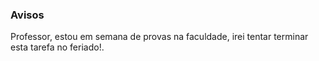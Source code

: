 ### Avisos
Professor, estou em semana de provas na faculdade, irei tentar terminar esta tarefa no feriado!.
